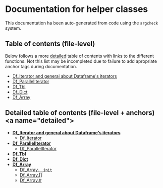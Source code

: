 # Documentation for helper classes

This documentation ha been auto-generated from code using the `argcheck` system.

## Table of contents (file-level)

Below follows a more [detailed](#detailed) table of contents with links to
the different functions. Not this list may be incompleted due to failure to
add apropriate anchor tags during documentation.


- [Df_Iterator and general about Dataframe's iterators](10_iterator.md)
- [Df_ParallelIterator](11_paralleliterator.md)
- [Df_Tbl](20_tbl.md)
- [Df_Dict](21_dict.md)
- [Df_Array](22_array.md)

## Detailed table of contents (file-level + anchors)<a name=\"detailed\">


- **[Df_Iterator and general about Dataframe's iterators](10_iterator.md)**
  - [Df_Iterator](10_iterator.md#Df_Iterator)
- **[Df_ParallelIterator](11_paralleliterator.md)**
  - [Df_ParallelIterator](11_paralleliterator.md#Df_ParallelIterator)
- **[Df_Tbl](20_tbl.md)**
- **[Df_Dict](21_dict.md)**
- **[Df_Array](22_array.md)**
  - [Df_Array.`__init`](22_array.md#Df_Array.__init)
  - [Df_Array.[]](22_array.md#Df_Array.[])
  - [Df_Array.#](22_array.md#Df_Array.#)